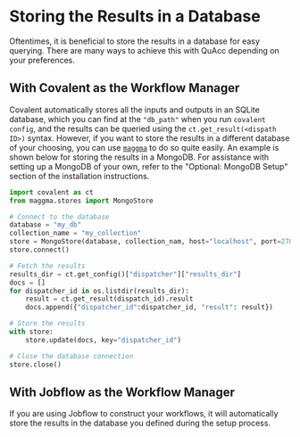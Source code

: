 # Storing the Results in a Database

Oftentimes, it is beneficial to store the results in a database for easy querying. There are many ways to achieve this with QuAcc depending on your preferences.

## With Covalent as the Workflow Manager

Covalent automatically stores all the inputs and outputs in an SQLite database, which you can find at the `"db_path"` when you run `covalent config`, and the results can be queried using the `ct.get_result(<dispath ID>)` syntax. However, if you want to store the results in a different database of your choosing, you can use [`maggma`](https://github.com/materialsproject/maggma) to do so quite easily. An example is shown below for storing the results in a MongoDB. For assistance with setting up a MongoDB of your own, refer to the "Optional: MongoDB Setup" section of the installation instructions.

```python
import covalent as ct
from maggma.stores import MongoStore

# Connect to the database
database = "my_db"
collection_name = "my_collection"
store = MongoStore(database, collection_nam, host="localhost", port=27017, username="my_username", password="my_password")
store.connect()

# Fetch the results
results_dir = ct.get_config()["dispatcher"]["results_dir"]
docs = []
for dispatcher_id in os.listdir(results_dir):
    result = ct.get_result(dispatch_id).result
    docs.append({"dispatcher_id":dispatcher_id, "result": result})

# Store the results
with store:
    store.update(docs, key="dispatcher_id")

# Close the database connection
store.close()
```

## With Jobflow as the Workflow Manager

If you are using Jobflow to construct your workflows, it will automatically store the results in the database you defined during the setup process.